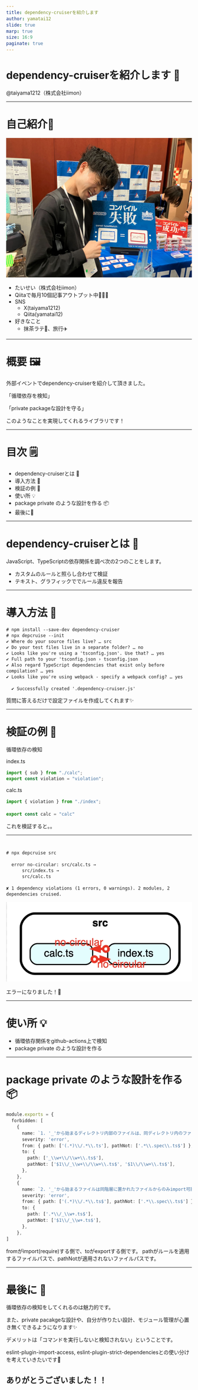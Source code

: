 ```yaml
---
title: dependency-cruiserを紹介します
author: yamatai12
slide: true
marp: true
size: 16:9
paginate: true
---
```


# dependency-cruiserを紹介します 🚢

@taiyama1212（株式会社iimon）
<style>
section::after {
  content: attr(data-marpit-pagination) " / " attr(data-marpit-pagination-total);
}
</style>
---

# 自己紹介🦍
![bg fit right:30% 80%](../profile/image.jpg)
* たいせい（株式会社iimon）
* Qiitaで毎月10個記事アウトプット中💫😇💫
* SNS
    * X(taiyama1212)
    * Qiita(yamatai12)
* 好きなこと
    * 抹茶ラテ🍵、旅行✈️

---

# 概要 🖼️
外部イベントでdependency-cruiserを紹介して頂きました。

「循環依存を検知」

「private packageな設計を守る」

このようなことを実現してくれるライブラリです！

---

# 目次 🗒️
* dependency-cruiserとは 🤔
* 導入方法 🚧
* 検証の例 🚨
* 使い所 💡
* package private のような設計を作る 📦
* 最後に🚢

---

# dependency-cruiserとは 🤔
JavaScript、TypeScriptの依存関係を調べ次の2つのことをします。
* カスタムのルールと照らし合わせて検証
* テキスト、グラフィックででルール違反を報告

---

# 導入方法 🚧
```terminal
# npm install --save-dev dependency-cruiser
# npx depcruise --init
✔ Where do your source files live? … src
✔ Do your test files live in a separate folder? … no
✔ Looks like you're using a 'tsconfig.json'. Use that? … yes
✔ Full path to your 'tsconfig.json › tsconfig.json
✔ Also regard TypeScript dependencies that exist only before compilation? … yes
✔ Looks like you're using webpack - specify a webpack config? … yes

  ✔ Successfully created '.dependency-cruiser.js'
```
質問に答えるだけで設定ファイルを作成してくれます✨

---

# 検証の例 🚨
循環依存の検知

index.ts
```ts
import { sub } from "./calc";
export const violation = "violation";
```
calc.ts
```ts
import { violation } from "./index";

export const calc = "calc"
```

これを検証すると。。

---

# 

```
# npx depcruise src

  error no-circular: src/calc.ts → 
      src/index.ts →
      src/calc.ts

✘ 1 dependency violations (1 errors, 0 warnings). 2 modules, 2 dependencies cruised.
```

![alt text](image-1.png)

エラーになりました！🚨

---

# 使い所 💡

* 循環依存関係をgithub-actions上で検知
* package private のような設計を作る

---

# package private のような設計を作る📦
```ts
module.exports = {
  forbidden: [
    {
      name: `1. '_'から始まるディレクトリ内部のファイルは、同ディレクトリ内のファイルまたは、一つ上の階層のディレクトリのファイルからのみimport可能`,
      severity: 'error',
      from: { path: ['(.*)\\/.*\\.ts'], pathNot: ['.*\\.spec\\.ts$'] },
      to: {
        path: ['_\\w+\\/\\w+\\.ts$'],
        pathNot: ['$1\\/_\\w+\\/\\w+\\.ts$', '$1\\/\\w+\\.ts$'],
      },
    },
    {
      name: `2. '_'から始まるファイルは同階層に置かれたファイルからのみimport可能`,
      severity: 'error',
      from: { path: ['(.*)\\/.*\\.ts$'], pathNot: ['.*\\.spec\\.ts$'] },
      to: {
        path: ['.*\\/_\\w+.ts$'],
        pathNot: ['$1\\/_\\w+.ts$'],
      },
    },
]
```
fromがimport(require)する側で、toがexportする側です。
pathがルールを適用するファイルパスで、pathNotが適用されないファイルパスです。

---

# 最後に 🚢
循環依存の検知をしてくれるのは魅力的です。

また、private pacakgeな設計や、自分が作りたい設計、モジュール管理が心置き無くできるようになります✨

デメリットは「コマンドを実行しないと検知されない」ということです。

eslint-plugin-import-access,
eslint-plugin-strict-dependenciesとの使い分けを考えていきたいです💪
## ありがとうございました！！
